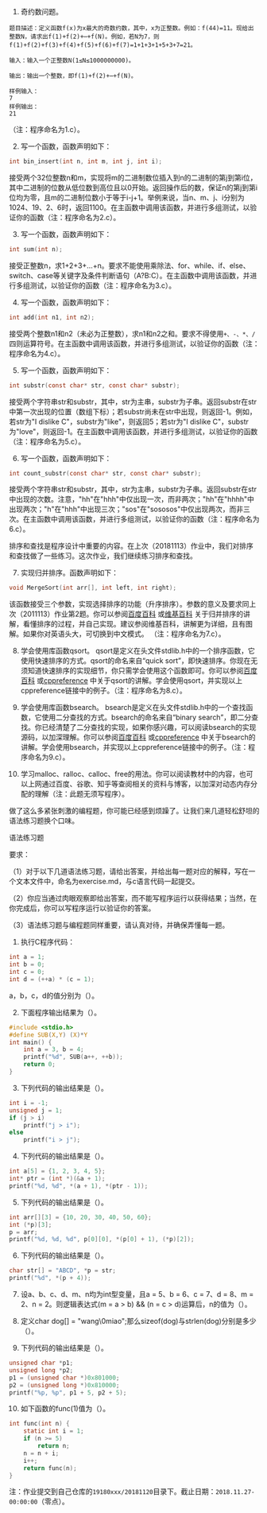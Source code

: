 1. 奇约数问题。
```
题目描述：定义函数f(x)为x最大的奇数约数，其中，x为正整数。例如：f(44)=11。现给出整数N，请求出f(1)+f(2)+⋯+f(N)。例如，若N为7，则f(1)+f(2)+f(3)+f(4)+f(5)+f(6)+f(7)=1+1+3+1+5+3+7=21。
```
```
输入：输入一个正整数N(1≤N≤1000000000)。
```
```
输出：输出一个整数，即f(1)+f(2)+⋯+f(N)。
```
```
样例输入：
7
样例输出：
21
```
（注：程序命名为1.c）。

2. 写一个函数，函数声明如下：
```c
int bin_insert(int n, int m, int j, int i);
```
接受两个32位整数n和m，实现将m的二进制数位插入到n的二进制的第j到第i位，其中二进制的位数从低位数到高位且以0开始。返回操作后的数，保证n的第j到第i位均为零，且m的二进制位数小于等于i-j+1。举例来说，当n、m、j、i分别为1024、19、2、6时，返回1100。在主函数中调用该函数，并进行多组测试，以验证你的函数（注：程序命名为2.c）。

3. 写一个函数，函数声明如下：
```c
int sum(int n);
```
接受正整数n，求1+2+3+…+n。要求不能使用乘除法、for、while、if、else、switch、case等关键字及条件判断语句（A?B:C）。在主函数中调用该函数，并进行多组测试，以验证你的函数（注：程序命名为3.c）。

4. 写一个函数，函数声明如下：
```c
int add(int n1, int n2);
```
接受两个整数n1和n2（未必为正整数），求n1和n2之和。要求不得使用`+、-、*、/`四则运算符号。在主函数中调用该函数，并进行多组测试，以验证你的函数（注：程序命名为4.c）。

5. 写一个函数，函数声明如下：
```c
int substr(const char* str, const char* substr);
```
接受两个字符串str和substr，其中，str为主串，substr为子串。返回substr在str中第一次出现的位置（数组下标）；若substr尚未在str中出现，则返回-1。例如，若str为"I dislike C"，substr为"like"，则返回5；若str为"I dislike C"，substr为"love"，则返回-1。在主函数中调用该函数，并进行多组测试，以验证你的函数（注：程序命名为5.c）。

6. 写一个函数，函数声明如下：
```c
int count_substr(const char* str, const char* substr);
```
接受两个字符串str和substr，其中，str为主串，substr为子串。返回substr在str中出现的次数。注意，"hh"在"hhh"中仅出现一次，而非两次；"hh"在"hhhh"中出现两次；"h"在"hhh"中出现三次；"sos"在"sososos"中仅出现两次，而非三次。在主函数中调用该函数，并进行多组测试，以验证你的函数（注：程序命名为6.c）。

排序和查找是程序设计中重要的内容。在上次（20181113）作业中，我们对排序和查找做了一些练习。这次作业，我们继续练习排序和查找。

7. 实现归并排序。函数声明如下：
```c
void MergeSort(int arr[], int left, int right);
```
该函数接受三个参数，实现选择排序的功能（升序排序）。参数的意义及要求同上次（2011113）作业第2题。你可以参阅[百度百科](https://baike.baidu.com/item/%E5%BD%92%E5%B9%B6%E6%8E%92%E5%BA%8F/1639015?fr=aladdin)
或[维基百科](https://en.wikipedia.org/wiki/Merge_sort)
关于归并排序的讲解，看懂排序的过程，并自己实现。建议参阅维基百科，讲解更为详细，且有图解。如果你对英语头大，可切换到中文模式。
（注：程序命名为7.c）。

8. 学会使用库函数qsort。
qsort是定义在头文件stdlib.h中的一个排序函数，它使用快速排序的方式。qsort的命名来自“quick sort”，即快速排序。你现在无须知道快速排序的实现细节，你只需学会使用这个函数即可。你可以参阅[百度百科](https://baike.baidu.com/item/qsort/4747970?fr=aladdin)
或[cppreference](http://en.cppreference.com/w/c/algorithm/qsort)
中关于qsort的讲解。学会使用qsort，并实现以上cppreference链接中的例子。（注：程序命名为8.c）。

9. 学会使用库函数bsearch。
bsearch是定义在头文件stdlib.h中的一个查找函数，它使用二分查找的方式。bsearch的命名来自“binary search”，即二分查找。你已经清楚了二分查找的实现，如果你感兴趣，可以阅读bsearch的实现源码，以加深理解。你可以参阅[百度百科](https://baike.baidu.com/item/bsearch/10931422?fr=aladdin)
或[cppreference](http://en.cppreference.com/w/c/algorithm/bsearch)
中关于bsearch的讲解。学会使用bsearch，并实现以上cppreference链接中的例子。（注：程序命名为9.c）。

10. 学习malloc、ralloc、calloc、free的用法。你可以阅读教材中的内容，也可以上网通过百度、谷歌、知乎等查阅相关的资料与博客，以加深对动态内存分配的理解（注：此题无须写程序）。

做了这么多紧张刺激的编程题，你可能已经感到烦躁了。让我们来几道轻松舒坦的语法练习题换个口味。

语法练习题

要求：

（1）对于以下几道语法练习题，请给出答案，并给出每一题对应的解释，写在一个文本文件中，命名为exercise.md，与c语言代码一起提交。

（2）你应当通过肉眼观察即给出答案，而不能写程序运行以获得结果；当然，在你完成后，你可以写程序运行以验证你的答案。

（3）语法练习题与编程题同样重要，请认真对待，并确保弄懂每一题。

1. 执行C程序代码：
```c
int a = 1;
int b = 0;
int c = 0;
int d = (++a) * (c = 1);
```
a，b，c，d的值分别为（）。

2. 下面程序输出结果为（）。
```c
#include <stdio.h>
#define SUB(X,Y) (X)*Y
int main() {
	int a = 3, b = 4;
	printf("%d", SUB(a++, ++b));
	return 0;
}
```

3. 下列代码的输出结果是（）。
```c
int i = -1;
unsigned j = 1;
if (j > i)
	printf("j > i");
else
	printf("i > j");
```

4. 下列代码的输出结果是（）。
```c
int a[5] = {1, 2, 3, 4, 5};
int* ptr = (int *)(&a + 1);
printf("%d, %d", *(a + 1), *(ptr - 1));
```

5. 下列代码的输出结果是（）。
```c
int arr[][3] = {10, 20, 30, 40, 50, 60};
int (*p)[3];
p = arr;
printf("%d, %d, %d", p[0][0], *(p[0] + 1), (*p)[2]);
```

6. 下列代码的输出结果是（）。
```c
char str[] = "ABCD", *p = str;
printf("%d", *(p + 4));
```

7. 设a、b、c、d、m、n均为int型变量，且a = 5、b = 6、c = 7、d = 8、m = 2、n = 2。则逻辑表达式(m = a > b) && (n = c > d)运算后，n的值为（）。

8. 定义char dog[] = "wang\0miao";那么sizeof(dog)与strlen(dog)分别是多少（）。

9. 下列代码的输出结果是（）。
```c
unsigned char *p1;
unsigned long *p2;
p1 = (unsigned char *)0x801000;
p2 = (unsigned long *)0x810000;
printf("%p, %p", p1 + 5, p2 + 5);
```

10. 如下函数的func(1)值为（）。
```c
int func(int n) {
	static int i = 1;
	if (n >= 5)
		return n;
	n = n + i;
	i++;
	return func(n);
}
```

注：作业提交到自己仓库的`19180xxx/20181120`目录下。截止日期：`2018.11.27-00:00:00`（零点）。
